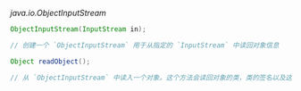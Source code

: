 *java.io.ObjectInputStream*
```java
ObjectInputStream(InputStream in);

// 创建一个 `ObjectInputStream` 用于从指定的 `InputStream` 中读回对象信息

Object readObject();

// 从 `ObjectInputStream` 中读入一个对象。这个方法会读回对象的类，类的签名以及这个类及其超类中所有非静态和非瞬时的域的值。它执行的反序列化允许恢复多个对象引用

```